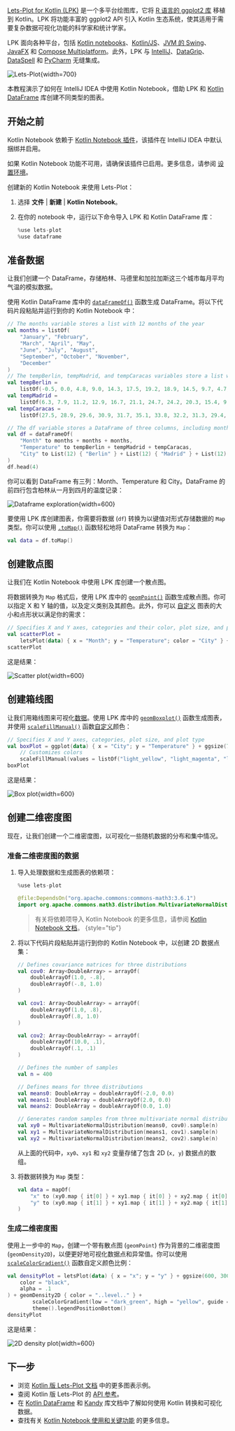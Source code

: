 [//]: # (title: 使用 Kotlin 版 Lets-Plot 进行数据可视化)

[Lets-Plot for Kotlin (LPK)](https://lets-plot.org/kotlin/get-started.html) 是一个多平台绘图库，它将 [R 语言的 ggplot2 库](https://ggplot2.tidyverse.org/) 移植到 Kotlin。LPK 将功能丰富的 ggplot2 API 引入 Kotlin 生态系统，使其适用于需要复杂数据可视化功能的科学家和统计学家。

LPK 面向各种平台，包括 [Kotlin notebooks](data-analysis-overview.md#notebooks)、[Kotlin/JS](js-overview.md)、[JVM 的 Swing](https://docs.oracle.com/javase/8/docs/technotes/guides/swing/)、[JavaFX](https://openjfx.io/) 和 [Compose Multiplatform](https://www.jetbrains.com/lp/compose-multiplatform/)。此外，LPK 与 [IntelliJ](https://www.jetbrains.com/idea/)、[DataGrip](https://www.jetbrains.com/datagrip/)、[DataSpell](https://www.jetbrains.com/dataspell/) 和 [PyCharm](https://www.jetbrains.com/pycharm/) 无缝集成。

![Lets-Plot](lets-plot-overview.png){width=700}

本教程演示了如何在 IntelliJ IDEA 中使用 Kotlin Notebook，借助 LPK 和 [Kotlin DataFrame](https://kotlin.github.io/dataframe/gettingstarted.html) 库创建不同类型的图表。

## 开始之前

Kotlin Notebook 依赖于 [Kotlin Notebook 插件](https://plugins.jetbrains.com/plugin/16340-kotlin-notebook)，该插件在 IntelliJ IDEA 中默认捆绑并启用。

如果 Kotlin Notebook 功能不可用，请确保该插件已启用。更多信息，请参阅 [设置环境](kotlin-notebook-set-up-env.md)。

创建新的 Kotlin Notebook 来使用 Lets-Plot：

1. 选择 **文件** | **新建** | **Kotlin Notebook**。
2. 在你的 notebook 中，运行以下命令导入 LPK 和 Kotlin DataFrame 库：

    ```kotlin
    %use lets-plot
    %use dataframe
    ```

## 准备数据

让我们创建一个 DataFrame，存储柏林、马德里和加拉加斯这三个城市每月平均气温的模拟数据。

使用 Kotlin DataFrame 库中的 [`dataFrameOf()`](https://kotlin.github.io/dataframe/createdataframe.html#dataframeof) 函数生成 DataFrame。将以下代码片段粘贴并运行到你的 Kotlin Notebook 中：

```kotlin
// The months variable stores a list with 12 months of the year
val months = listOf(
    "January", "February",
    "March", "April", "May",
    "June", "July", "August",
    "September", "October", "November",
    "December"
)
// The tempBerlin, tempMadrid, and tempCaracas variables store a list with temperature values for each month
val tempBerlin =
    listOf(-0.5, 0.0, 4.8, 9.0, 14.3, 17.5, 19.2, 18.9, 14.5, 9.7, 4.7, 1.0)
val tempMadrid =
    listOf(6.3, 7.9, 11.2, 12.9, 16.7, 21.1, 24.7, 24.2, 20.3, 15.4, 9.9, 6.6)
val tempCaracas =
    listOf(27.5, 28.9, 29.6, 30.9, 31.7, 35.1, 33.8, 32.2, 31.3, 29.4, 28.9, 27.6)

// The df variable stores a DataFrame of three columns, including monthly records, temperature, and cities
val df = dataFrameOf(
    "Month" to months + months + months,
    "Temperature" to tempBerlin + tempMadrid + tempCaracas,
    "City" to List(12) { "Berlin" } + List(12) { "Madrid" } + List(12) { "Caracas" }
)
df.head(4)
```

你可以看到 DataFrame 有三列：Month、Temperature 和 City。DataFrame 的前四行包含柏林从一月到四月的温度记录：

![Dataframe exploration](visualization-dataframe-temperature.png){width=600}

要使用 LPK 库创建图表，你需要将数据 (`df`) 转换为以键值对形式存储数据的 `Map` 类型。你可以使用 [`.toMap()`](https://kotlinlang.org/api/latest/jvm/stdlib/kotlin.collections/to-map.html) 函数轻松地将 DataFrame 转换为 `Map`：

```kotlin
val data = df.toMap()
```

## 创建散点图

让我们在 Kotlin Notebook 中使用 LPK 库创建一个散点图。

将数据转换为 `Map` 格式后，使用 LPK 库中的 [`geomPoint()`](https://lets-plot.org/kotlin/api-reference/-lets--plot--kotlin/org.jetbrains.letsPlot.geom/geom-point/index.html) 函数生成散点图。你可以指定 X 和 Y 轴的值，以及定义类别及其颜色。此外，你可以 [自定义](https://lets-plot.org/kotlin/aesthetics.html#point-shapes) 图表的大小和点形状以满足你的需求：

```kotlin
// Specifies X and Y axes, categories and their color, plot size, and plot type
val scatterPlot =
    letsPlot(data) { x = "Month"; y = "Temperature"; color = "City" } + ggsize(600, 500) + geomPoint(shape = 15)
scatterPlot
```

这是结果：

![Scatter plot](lets-plot-scatter.svg){width=600}

## 创建箱线图

让我们用箱线图来可视化[数据](#准备数据)。使用 LPK 库中的 [`geomBoxplot()`](https://lets-plot.org/kotlin/api-reference/-lets--plot--kotlin/org.jetbrains.letsPlot.geom/geom-boxplot.html) 函数生成图表，并使用 [`scaleFillManual()`](https://lets-plot.org/kotlin/api-reference/-lets--plot--kotlin/org.jetbrains.letsPlot.scale/scale-fill-manual.html) 函数[自定义](https://lets-plot.org/kotlin/aesthetics.html#point-shapes)颜色：

```kotlin
// Specifies X and Y axes, categories, plot size, and plot type
val boxPlot = ggplot(data) { x = "City"; y = "Temperature" } + ggsize(700, 500) + geomBoxplot { fill = "City" } +
    // Customizes colors        
    scaleFillManual(values = listOf("light_yellow", "light_magenta", "light_green"))
boxPlot
```

这是结果：

![Box plot](box-plot.svg){width=600}

## 创建二维密度图

现在，让我们创建一个二维密度图，以可视化一些随机数据的分布和集中情况。

### 准备二维密度图的数据

1. 导入处理数据和生成图表的依赖项：

   ```kotlin
   %use lets-plot

   @file:DependsOn("org.apache.commons:commons-math3:3.6.1")
   import org.apache.commons.math3.distribution.MultivariateNormalDistribution
   ```

   > 有关将依赖项导入 Kotlin Notebook 的更多信息，请参阅 [Kotlin Notebook 文档](https://www.jetbrains.com/help/idea/kotlin-notebook.html#add-dependencies)。
   > {style="tip"}

2. 将以下代码片段粘贴并运行到你的 Kotlin Notebook 中，以创建 2D 数据点集：

   ```kotlin
   // Defines covariance matrices for three distributions
   val cov0: Array<DoubleArray> = arrayOf(
       doubleArrayOf(1.0, -.8),
       doubleArrayOf(-.8, 1.0)
   )
   
   val cov1: Array<DoubleArray> = arrayOf(
       doubleArrayOf(1.0, .8),
       doubleArrayOf(.8, 1.0)
   )
   
   val cov2: Array<DoubleArray> = arrayOf(
       doubleArrayOf(10.0, .1),
       doubleArrayOf(.1, .1)
   )
   
   // Defines the number of samples
   val n = 400
   
   // Defines means for three distributions
   val means0: DoubleArray = doubleArrayOf(-2.0, 0.0)
   val means1: DoubleArray = doubleArrayOf(2.0, 0.0)
   val means2: DoubleArray = doubleArrayOf(0.0, 1.0)
   
   // Generates random samples from three multivariate normal distributions
   val xy0 = MultivariateNormalDistribution(means0, cov0).sample(n)
   val xy1 = MultivariateNormalDistribution(means1, cov1).sample(n)
   val xy2 = MultivariateNormalDistribution(means2, cov2).sample(n)
   ```

   从上面的代码中，`xy0`、`xy1` 和 `xy2` 变量存储了包含 2D (`x, y`) 数据点的数组。

3. 将数据转换为 `Map` 类型：

   ```kotlin
   val data = mapOf(
       "x" to (xy0.map { it[0] } + xy1.map { it[0] } + xy2.map { it[0] }).toList(),
       "y" to (xy0.map { it[1] } + xy1.map { it[1] } + xy2.map { it[1] }).toList()
   )
   ```

### 生成二维密度图

使用上一步中的 `Map`，创建一个带有散点图 (`geomPoint`) 作为背景的二维密度图 (`geomDensity2D`)，以便更好地可视化数据点和异常值。你可以使用 [`scaleColorGradient()`](https://lets-plot.org/kotlin/api-reference/-lets--plot--kotlin/org.jetbrains.letsPlot.scale/scale-color-gradient.html) 函数自定义颜色比例：

```kotlin
val densityPlot = letsPlot(data) { x = "x"; y = "y" } + ggsize(600, 300) + geomPoint(
    color = "black",
    alpha = .1
) + geomDensity2D { color = "..level.." } +
        scaleColorGradient(low = "dark_green", high = "yellow", guide = guideColorbar(barHeight = 10, barWidth = 300)) +
        theme().legendPositionBottom()
densityPlot
```

这是结果：

![2D density plot](2d-density-plot.svg){width=600}

## 下一步

* 浏览 [Kotlin 版 Lets-Plot 文档](https://lets-plot.org/kotlin/charts.html) 中的更多图表示例。
* 查阅 Kotlin 版 Lets-Plot 的 [API 参考](https://lets-plot.org/kotlin/api-reference/)。
* 在 [Kotlin DataFrame](https://kotlin.github.io/dataframe/info.html) 和 [Kandy](https://kotlin.github.io/kandy/welcome.html) 库文档中了解如何使用 Kotlin 转换和可视化数据。
* 查找有关 [Kotlin Notebook 使用和关键功能](https://www.jetbrains.com/help/idea/kotlin-notebook.html) 的更多信息。